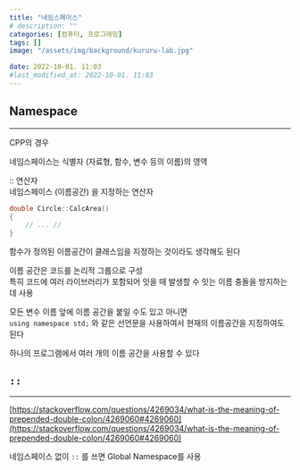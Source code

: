 ```yaml
---
title: "네임스페이스"
# description: ""
categories: [컴퓨터, 프로그래밍]
tags: []
image: "/assets/img/background/kururu-lab.jpg"

date: 2022-10-01. 11:03
#last_modified_at: 2022-10-01. 11:03
---
```


## Namespace

---
CPP의 경우

네임스페이스는 식별자 (자료형, 함수, 변수 등의 이름)의 영역

:: 연산자  
네임스페이스 (이름공간) 을 지정하는 연산자

```cpp
double Circle::CalcArea()
{
    // ... //
}
```

함수가 정의된 이름공간이 클래스임을 지정하는 것이라도 생각해도 된다

이름 공간은 코드를 논리적 그룹으로 구성  
특히 코드에 여러 라이브러리가 포함되어 잇을 때 발생할 수 잇는 이름 충돌을 방지하는데 사용

모든 변수 이름 앞에 이름 공간을 붙일 수도 있고 아니면  
`using namespace std;` 와 같은 선언문을 사용하여서 현재의 이름공간을 지정하여도 된다

하나의 프로그램에서 여러 개의 이름 공간을 사용할 수 있다

## `::`

---

[https://stackoverflow.com/questions/4269034/what-is-the-meaning-of-prepended-double-colon/4269060#4269060](https://stackoverflow.com/questions/4269034/what-is-the-meaning-of-prepended-double-colon/4269060#4269060)

네임스페이스 없이 `::` 를 쓰면 Global Namespace를 사용  
